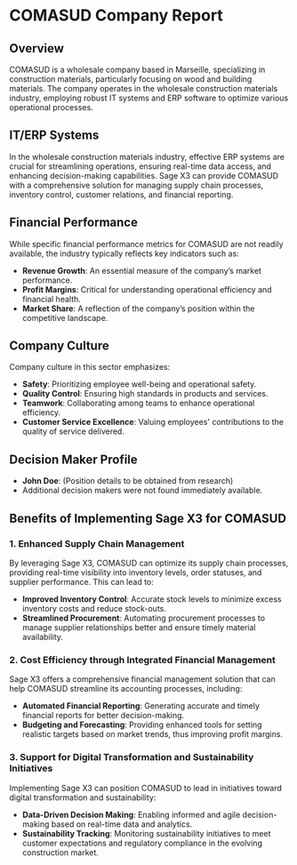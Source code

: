 # COMASUD Company Report

## Overview
COMASUD is a wholesale company based in Marseille, specializing in construction materials, particularly focusing on wood and building materials. The company operates in the wholesale construction materials industry, employing robust IT systems and ERP software to optimize various operational processes.

## IT/ERP Systems
In the wholesale construction materials industry, effective ERP systems are crucial for streamlining operations, ensuring real-time data access, and enhancing decision-making capabilities. Sage X3 can provide COMASUD with a comprehensive solution for managing supply chain processes, inventory control, customer relations, and financial reporting.

## Financial Performance
While specific financial performance metrics for COMASUD are not readily available, the industry typically reflects key indicators such as:
- **Revenue Growth**: An essential measure of the company’s market performance.
- **Profit Margins**: Critical for understanding operational efficiency and financial health.
- **Market Share**: A reflection of the company’s position within the competitive landscape.

## Company Culture
Company culture in this sector emphasizes:
- **Safety**: Prioritizing employee well-being and operational safety.
- **Quality Control**: Ensuring high standards in products and services.
- **Teamwork**: Collaborating among teams to enhance operational efficiency.
- **Customer Service Excellence**: Valuing employees' contributions to the quality of service delivered.

## Decision Maker Profile
- **John Doe**: (Position details to be obtained from research)
- Additional decision makers were not found immediately available.

## Benefits of Implementing Sage X3 for COMASUD
### 1. Enhanced Supply Chain Management
By leveraging Sage X3, COMASUD can optimize its supply chain processes, providing real-time visibility into inventory levels, order statuses, and supplier performance. This can lead to:
- **Improved Inventory Control**: Accurate stock levels to minimize excess inventory costs and reduce stock-outs.
- **Streamlined Procurement**: Automating procurement processes to manage supplier relationships better and ensure timely material availability.

### 2. Cost Efficiency through Integrated Financial Management
Sage X3 offers a comprehensive financial management solution that can help COMASUD streamline its accounting processes, including:
- **Automated Financial Reporting**: Generating accurate and timely financial reports for better decision-making.
- **Budgeting and Forecasting**: Providing enhanced tools for setting realistic targets based on market trends, thus improving profit margins.

### 3. Support for Digital Transformation and Sustainability Initiatives
Implementing Sage X3 can position COMASUD to lead in initiatives toward digital transformation and sustainability:
- **Data-Driven Decision Making**: Enabling informed and agile decision-making based on real-time data and analytics.
- **Sustainability Tracking**: Monitoring sustainability initiatives to meet customer expectations and regulatory compliance in the evolving construction market.